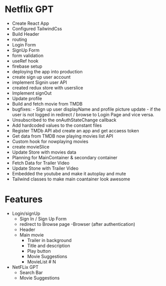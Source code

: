 # Netflix GPT

- Create React App
- Configured TailwindCss
- Build Header
- routing
- Login Form
- SignUp Form
- form validation
- useRef hook
- firebase setup
- deploying the app into production
- create sign up user account
- implement Signin user API
- created redux store with userslice
- Implement signOut
- Update profile
- Build and fetch movie from TMDB
- bugfixes:
        - Sign up user displayName and profile picture update
        - if the user is not logged in redirect / browse to Login Page and vice versa.
- Unsubscribed to the onAuthStateChange callback
- Add hardcoded values to the constant files
- Register TMDb API abd create an app and get accaess token
- Get data from TMDB now playing movies list API
- Custom hook for nowplaying movies
- create movieSlice
- Update Store with movies data
- Planning for MainContainer & secondary container
- Fetch Data for Trailer Video
- Update Stone with Trailer Video 
- Embedded the youtube and make it autoplay and mute
- Tailwind classes to make main coantainer look awesome




# Features
- Login/signUp
    - Sign In / Sign Up Form
    - redirect to Browse page
-Browser (after authentication)
    - Header
    - Main movie
        - Trailer in background
        - Title and description
        - Play button
        - Movie Suggestions
         - MovieList # N
- NetFLix GPT
    - Search Bar
    - Movie Suggestions